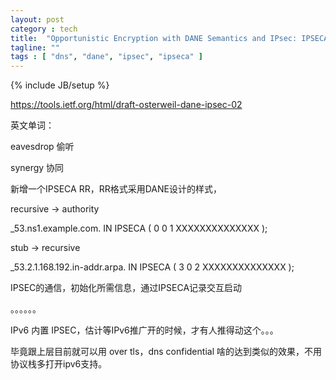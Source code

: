 ```yaml
---
layout: post
category : tech
title:  "Opportunistic Encryption with DANE Semantics and IPsec: IPSECA"
tagline: ""
tags : [ "dns", "dane", "ipsec", "ipseca" ] 
---
```

{% include JB/setup %}

https://tools.ietf.org/html/draft-osterweil-dane-ipsec-02

英文单词：

eavesdrop 偷听

synergy 协同


新增一个IPSECA RR，RR格式采用DANE设计的样式，

recursive -> authority

_53.ns1.example.com. IN IPSECA (
  0 0 1 XXXXXXXXXXXXXX );

stub -> recursive

_53.2.1.168.192.in-addr.arpa. IN IPSECA (
 3 0 2 XXXXXXXXXXXXXX );

IPSEC的通信，初始化所需信息，通过IPSECA记录交互启动

。。。。。。

IPv6 内置 IPSEC，估计等IPv6推广开的时候，才有人推得动这个。。。

毕竟跟上层目前就可以用 over tls，dns confidential 啥的达到类似的效果，不用协议栈多打开ipv6支持。
